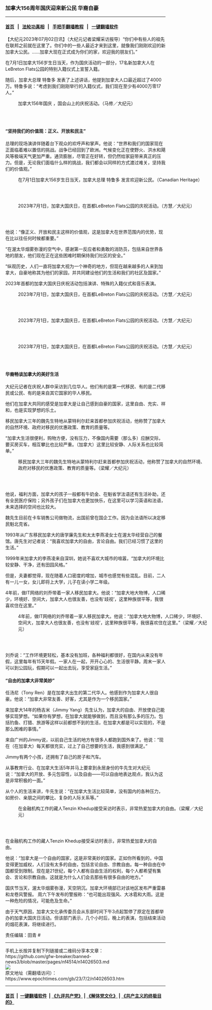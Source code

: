 ### 加拿大156周年国庆迎来新公民 华裔自豪
------------------------

#### [首页](https://github.com/gfw-breaker/banned-news3/blob/master/README.md) &nbsp;&nbsp;|&nbsp;&nbsp; [法轮功真相](https://github.com/begood0513/basic/blob/master/README.md)  &nbsp;&nbsp;|&nbsp;&nbsp; [手把手翻墙教程](https://github.com/gfw-breaker/guides/wiki)  &nbsp;&nbsp;|&nbsp;&nbsp; [一键翻墙软件](https://github.com/gfw-breaker/nogfw/blob/master/README.md)  



<div><p>
 【大纪元2023年07月02日讯】（大纪元记者梁耀采访报导）“你们中有些人的祖先在联邦之前就在这里了。你们中的一些人最近才来到这里，就像我们刚刚欢迎的新加拿大公民。……加拿大现在正式成为你们的家，欢迎我的朋友们。”
</p>
<p>
 在7月1日加拿大156岁生日当天，作为国庆活动的一部分，17名新加拿大人在LeBreton Flats公园的特别入籍仪式上宣誓入籍。
</p>
<p>
 随后，加拿大总理
 <ok href="https://www.epochtimes.com/gb/tag/%E7%89%B9%E9%B2%81%E5%A4%9A.html">
  特鲁多
 </ok>
 发表了上述讲话，他提到加拿大人口最近超过了4000万。特鲁多说：“考虑到我们刚刚举行的入籍仪式，我们现在至少有4000万零17 人。”
</p>
<figure aria-describedby="caption-attachment-14026509" class="wp-caption aligncenter" id="attachment_14026509" style="width: 600px">
 <ok href="https://i.epochtimes.com/assets/uploads/2023/07/id14026509-IMG_0078-by-Matthew.jpeg" target="_blank">
  <img alt="" class="size-large wp-image-14026509" src="https://i.epochtimes.com/assets/uploads/2023/07/id14026509-IMG_0078-by-Matthew-600x338.jpeg"/>
 </ok>
 <br/><figcaption class="wp-caption-text" id="caption-attachment-14026509">
  <ok href="https://www.epochtimes.com/gb/tag/%E5%8A%A0%E6%8B%BF%E5%A4%A7156%E5%B9%B4%E5%9B%BD%E5%BA%86.html">
   加拿大156年国庆
  </ok>
  ，国会山上的庆祝活动。（马修／大纪元）
 </figcaption><br/>
</figure><br/>
<h4>
 “坚持我们的价值观：正义、开放和民主”
</h4>
<p>
 总理的现场演讲伴随着台下观众的欢呼声和掌声。他说：“世界和我们的国家现在正面临着难以置信的挑战。战争已经回到了欧洲。气候变化正在使野火、洪水和飓风等极端天气更加严重。通货膨胀，尽管正在好转，但仍然给家庭带来真正的压力。但是，无论我们面临什么样的挑战，我们都会以同样的方式渡过难关，坚持我们的价值观。”
</p>
<figure aria-describedby="caption-attachment-14026516" class="wp-caption aligncenter" id="attachment_14026516" style="width: 600px">
 <ok href="https://i.epochtimes.com/assets/uploads/2023/07/id14026516-Trudeau2023-07-01.png" target="_blank">
  <img alt="" class="size-large wp-image-14026516" src="https://i.epochtimes.com/assets/uploads/2023/07/id14026516-Trudeau2023-07-01-600x326.png"/>
 </ok>
 <br/><figcaption class="wp-caption-text" id="caption-attachment-14026516">
  在7月1日加拿大156岁生日当天，加拿大总理
  <ok href="https://www.epochtimes.com/gb/tag/%E7%89%B9%E9%B2%81%E5%A4%9A.html">
   特鲁多
  </ok>
  发言欢迎新公民。（Canadian Heritage）
 </figcaption><br/>
</figure><br/>
<figure aria-describedby="caption-attachment-14026514" class="wp-caption aligncenter" id="attachment_14026514" style="width: 600px">
 <ok href="https://i.epochtimes.com/assets/uploads/2023/07/id14026514-IMG_6532.jpg" target="_blank">
  <img alt="" class="size-large wp-image-14026514" src="https://i.epochtimes.com/assets/uploads/2023/07/id14026514-IMG_6532-600x337.jpg"/>
 </ok>
 <br/><figcaption class="wp-caption-text" id="caption-attachment-14026514">
  2023年7月1日，加拿大国庆日，在首都LeBreton Flats公园的庆祝活动。（方慧／大纪元）
 </figcaption><br/>
</figure><br/>
<p>
 他说：“像正义、开放和民主这样的价值观，这是加拿大在世界范围内的优势，现在比以往任何时候都重要。”
</p>
<p>
 “在渥太华烟雾弥漫的空气中，感谢第一反应者和勇敢的消防员，包括来自世界各地的朋友，他们现在正在这些困难时期保持我们社区的安全。”
</p>
<p>
 “纵观历史，人们一直将加拿大视为一个神奇的地方，但现在越来越多的人来到加拿大，自豪地称其为他们的家园，并共同建设他们的生活和我们的社区及国家。”
</p>
<p>
 2023年首都的加拿大国庆日庆祝活动包括演讲、特殊的入籍仪式和音乐表演。
</p>
<figure aria-describedby="caption-attachment-14026512" class="wp-caption aligncenter" id="attachment_14026512" style="width: 600px">
 <ok href="https://i.epochtimes.com/assets/uploads/2023/07/id14026512-IMG_6517.jpg" target="_blank">
  <img alt="" class="size-large wp-image-14026512" src="https://i.epochtimes.com/assets/uploads/2023/07/id14026512-IMG_6517-600x337.jpg"/>
 </ok>
 <br/><figcaption class="wp-caption-text" id="caption-attachment-14026512">
  2023年7月1日，加拿大国庆日，在首都LeBreton Flats公园的庆祝活动。（方慧／大纪元）
 </figcaption><br/>
</figure><br/>
<figure aria-describedby="caption-attachment-14026513" class="wp-caption aligncenter" id="attachment_14026513" style="width: 600px">
 <ok href="https://i.epochtimes.com/assets/uploads/2023/07/id14026513-IMG_6519.jpg" target="_blank">
  <img alt="" class="size-large wp-image-14026513" src="https://i.epochtimes.com/assets/uploads/2023/07/id14026513-IMG_6519-600x338.jpg"/>
 </ok>
 <br/><figcaption class="wp-caption-text" id="caption-attachment-14026513">
  2023年7月1日，加拿大国庆日，在首都LeBreton Flats公园的庆祝活动。（方慧／大纪元）
 </figcaption><br/>
</figure><br/>
<figure aria-describedby="caption-attachment-14026508" class="wp-caption aligncenter" id="attachment_14026508" style="width: 600px">
 <ok href="https://i.epochtimes.com/assets/uploads/2023/07/id14026508-Ca-Ott-Stage.png" target="_blank">
  <img alt="" class="size-large wp-image-14026508" src="https://i.epochtimes.com/assets/uploads/2023/07/id14026508-Ca-Ott-Stage-600x337.png"/>
 </ok>
 <br/><figcaption class="wp-caption-text" id="caption-attachment-14026508">
  2023年7月1日，加拿大国庆日，在首都LeBreton Flats公园的庆祝活动。（方慧／大纪元）
 </figcaption><br/>
</figure><br/>
<h4>
 华裔畅谈加拿大的美好生活
</h4>
<p>
 大纪元记者在庆祝人群中采访到几位华人。他们有的是第一代移民、有的是二代移民或公民、有的是来自其它国家的华人移民。
</p>
<p>
 他们在加拿大共同的感受是加拿大是让自己感到自豪的国家，这里自由、充实、祥和，也是实现梦想的乐土。
</p>
<p>
 移民加拿大三年的魏先生特地从蒙特利尔赶来首都参加庆祝活动，他称赞了加拿大的自然环境、政府对移民的优惠政策、教育的质量等。
</p>
<p>
 “加拿大生活很便利，购物方便，没有压力，不像国内需要（那么多）应酬交际，要买房买车，相互攀比也比较严重。（加拿大）这里比较安静、人际关系也比较简单。”
</p>
<figure aria-describedby="caption-attachment-14026511" class="wp-caption aligncenter" id="attachment_14026511" style="width: 600px">
 <ok href="https://i.epochtimes.com/assets/uploads/2023/07/id14026511-wei.jpg" target="_blank">
  <img alt="" class="size-large wp-image-14026511" src="https://i.epochtimes.com/assets/uploads/2023/07/id14026511-wei-600x450.jpg"/>
 </ok>
 <br/><figcaption class="wp-caption-text" id="caption-attachment-14026511">
  移民加拿大三年的魏先生特地从蒙特利尔赶来首都参加庆祝活动，他称赞了加拿大的自然环境、政府对移民的优惠政策、教育的质量等。（梁耀／大纪元）
 </figcaption><br/>
</figure><br/>
<p>
 他说，福利方面，加拿大的孩子一般都有牛奶金、在魁省学法语还有生活补助，还有全民医疗保险；另外孩子们在加拿大也更加快乐，在这里可以学习英语和法语，未来选择的空间也比较大。
</p>
<p>
 魏先生目前在卡车销售公司做物流，出国前曾在国企工作。因为会法语所以决定移民魁北克省。
</p>
<p>
 1993年从广东移民加拿大的唐学廉先生和太太李燕凌女士在渥太华经营自己的餐馆。唐先生对记者说：“我喜欢加拿大的自由，言论自由。我们已经习惯了这里的生活。”
</p>
<p>
 1999年来加拿大的李燕凌来自深圳，她说不喜欢大城市的喧嚣，“加拿大的环境比较安静、干净，还有田园风格。”
</p>
<p>
 但是，夫妻都觉得，现在随着人口密度的增加，城市也感觉有些混乱。目前，二人有一儿一女，女儿即将上大学，儿子在读小学二年级。
</p>
<p>
 4年前，做IT网络的刘乔带着一家人移民加拿大。他说：“加拿大地大物博，人口稀少，环境好、空间大，加拿大人也很友善，也没有‘歧视’，这里种族很平等，我很喜欢住在这里。”
</p>
<figure aria-describedby="caption-attachment-14026522" class="wp-caption aligncenter" id="attachment_14026522" style="width: 600px">
 <ok href="https://i.epochtimes.com/assets/uploads/2023/07/id14026522-IMG_0014.jpg" target="_blank">
  <img alt="" class="size-large wp-image-14026522" src="https://i.epochtimes.com/assets/uploads/2023/07/id14026522-IMG_0014-600x450.jpg"/>
 </ok>
 <br/><figcaption class="wp-caption-text" id="caption-attachment-14026522">
  4年前，做IT网络的刘乔带着一家人移民加拿大。他说：“加拿大地大物博，人口稀少，环境好、空间大，加拿大人也很友善，也没有‘歧视’，这里种族很平等，我很喜欢住在这里。”（梁耀／大纪元）
 </figcaption><br/>
</figure><br/>
<p>
 刘乔说：“工作环境更轻松，基本没有加班，各种福利都很好，在国内从来没有年假，这里每年有15天年假。一家人在一起，开开心心的、生活很平静。周末一家人可以到公园玩，假期可以一起出去玩，享受家庭生活。”
</p>
<h4>
 “自由的加拿大非常美妙”
</h4>
<p>
 任汤尼（Tony Ren）是在加拿大出生的第二代华人。他感到作为加拿大人很自豪。他说：“加拿大非常友善、好客，尤其是作为一个移民国家。”
</p>
<p>
 来加拿大14年的杨吉米（Jimmy Yang）先生认为，加拿大的自由、开放使自己能够实现梦想。“如果你有梦想，在加拿大就能够做到，而且没有那么多的压力。包括钓鱼、打猎、旅游等这样以前都想不到的生活，在加拿大都是可以实现的，不是那么困难的事情。”
</p>
<p>
 来自广州的Jimmy说，以前自己生活的地方有很多人都跑到国外来了。他说：“现在（在加拿大）每天都很充实，过上了自己想要的生活，我感到很满足。”
</p>
<p>
 Jimmy有两个小孩，还拥有了自己的房子和汽车。
</p>
<p>
 从事教育行业、在加拿大生活5年并马上要拿到永居身份的牛先生对大纪元说：“加拿大的开放、多元包容性，以及自由——可以自由地表达观点，我认为这是非常积极的一面。”
</p>
<p>
 从个人的生活来讲，牛先生说：“在加拿大生活比较简单，没有国内的各种压力，如房价、亲朋之间的攀比、复杂的人际关系等。”
</p>
<figure aria-describedby="caption-attachment-14026510" class="wp-caption aligncenter" id="attachment_14026510" style="width: 600px">
 <ok href="https://i.epochtimes.com/assets/uploads/2023/07/id14026510-TenzinKhedup.jpg" target="_blank">
  <img alt="" class="size-large wp-image-14026510" src="https://i.epochtimes.com/assets/uploads/2023/07/id14026510-TenzinKhedup-600x450.jpg"/>
 </ok>
 <br/><figcaption class="wp-caption-text" id="caption-attachment-14026510">
  在金融机构工作的藏人Tenzin Khedup接受采访时表示，非常热爱加拿大的自由。（梁耀／大纪元）
 </figcaption><br/>
</figure><br/>
<p>
 在金融机构工作的藏人Tenzin Khedup接受采访时表示，非常热爱加拿大的自由。
</p>
<p>
 他说：“加拿大是一个自由的国家，这是非常美妙的国家。正如你所看到的，中国变得更加威权，人们没有太多的自由，包括言论自由、宗教自由。每一种自由在中国都受到限制。现在是21世纪，每个人都有自由生活的权利，每个人都希望有集会、言论和宗教自由。这就是为什么人们会去那些有很多自由的地方。”
</p>
<p>
 国庆节当天，渥太华烟雾弥漫，天空阴沉。加拿大环境部已对该地区发布严重雷暴和龙卷风警报。 周六下午发布的警报称：“也可能出现强风、大冰雹和大雨。这是一种危险的情况，可能危及生命。”
</p>
<p>
 由于天气原因，加拿大文化承传委员会从东部时间下午3点起暂停了原定在首都举办的加拿大国庆日活动。但该部门表示，几个小时后，晚上的表演，包括结束活动的烟花表演，将继续进行。
</p>
<p>
 责任编辑：田青 #
</p>
</div>
<hr/>
手机上长按并复制下列链接或二维码分享本文章：<br/>
https://github.com/gfw-breaker/banned-news3/blob/master/pages/nf4514/n14026503.md <br/>
<a href='https://github.com/gfw-breaker/banned-news3/blob/master/pages/nf4514/n14026503.md'><img src='https://github.com/gfw-breaker/banned-news3/blob/master/pages/nf4514/n14026503.md.png'/></a> <br/>
原文地址（需翻墙访问）：https://www.epochtimes.com/gb/23/7/2/n14026503.htm


------------------------
#### [首页](https://github.com/gfw-breaker/banned-news3/blob/master/README.md) &nbsp;|&nbsp; [一键翻墙软件](https://github.com/gfw-breaker/nogfw/blob/master/README.md) &nbsp;| [《九评共产党》](https://github.com/gfw-breaker/9ping.md/blob/master/README.md#九评之一评共产党是什么) | [《解体党文化》](https://github.com/gfw-breaker/jtdwh.md/blob/master/README.md) | [《共产主义的终极目的》](https://github.com/gfw-breaker/gczydzjmd.md/blob/master/README.md)


<img src='http://gfw-breaker.win/banned-news3/pages/nf4514/n14026503.md' width='0px' height='0px'/>